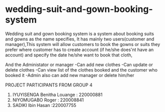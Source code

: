 # wedding-suit-and-gown-booking-system

Wedding suit and gown booking system is a system about booking suits and gowns as the name specifies, It has mainly two users(customer and manager),This system will allow 
customers to book the gowns or suits they prefer where customer has to create account (if he/she does'nt have an account) and specify the date he/she want to book that cloth,

And the Administator or manager 
-Can add new clothes
-Can update or delete clothes
-Can view list of the clothes booked and the customer who booked it
-Admin also can add new manager or delete him/her


PROJECT PARTICIPANTS FROM GROUP 4
 
1. IYUYISENGA Benitha Louange : 220000881
2. NIYOMUGABO Roger : 220008841
3. SADIKI Ibin Hasan :220007755
